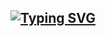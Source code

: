 ## [![Typing SVG](https://readme-typing-svg.herokuapp.com?color=%237d36f7&lines=Hello+there)](https://git.io/typing-svg)
